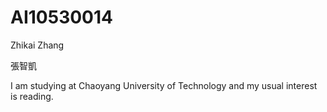 # AI10530014
Zhikai Zhang 

張智凱

I am studying at Chaoyang University of Technology and my usual interest is reading.

